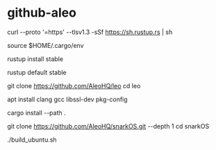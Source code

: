 # github-aleo
curl --proto '=https' --tlsv1.3 -sSf https://sh.rustup.rs | sh

source $HOME/.cargo/env

rustup install stable

rustup default stable

git clone https://github.com/AleoHQ/leo
cd leo

apt install clang gcc libssl-dev pkg-config

cargo install --path .

git clone https://github.com/AleoHQ/snarkOS.git --depth 1
cd snarkOS

./build_ubuntu.sh

